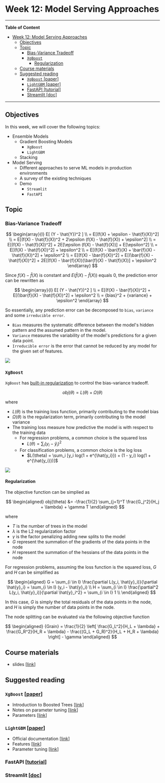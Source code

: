 # Week 12: Model Serving Approaches
---

**Table of Content**
- [Week 12: Model Serving Approaches](#week-12-model-serving-approaches)
  - [Objectives](#objectives)
  - [Topic](#topic)
    - [Bias-Variance Tradeoff](#bias-variance-tradeoff)
    - [`XgBoost`](#xgboost)
      - [Regularization](#regularization)
  - [Course materials](#course-materials)
  - [Suggested reading](#suggested-reading)
    - [`XgBoost` \[paper\]](#xgboost-paper)
    - [`LightGBM` \[paper\]](#lightgbm-paper)
    - [FastAPI \[tutorial\]](#fastapi-tutorial)
    - [Streamlit \[doc\]](#streamlit-doc)

---
## Objectives
In this week, we will cover the following topics:
* Ensemble Models
  * Gradient Boosting Models
    * `XgBoost`
    * `LightGBM`
  * Stacking
* Model Serving
  * Different approaches to serve ML models in production environments
  * A survey of the existing techniques
  * Demo
    * `Streamlit`
    * `FastAPI`

## Topic
### Bias-Variance Tradeoff
$$
\begin{array}{l}
E[ (Y - \hat{Y})^2 ] \\
= E[(f(X) + \epsilon - \hat{f}(X))^2] \\
= E[(f(X) - \hat{f}(X))^2 + 2\epsilon (f(X) - \hat{f}(X)) + \epsilon^2] \\
= E[(f(X) - \hat{f}(X))^2] + 2E[\epsilon (f(X) - \hat{f}(X))] + E[\epsilon^2] \\
= E[(f(X) - \hat{f}(X))^2] + \epsilon^2 \\
= E[(f(X) - \bar{f}(X) + \bar{f}(X) - \hat{f}(X))^2] + \epsilon^2 \\
= E[(f(X) - \bar{f}(X))^2] + E[(\bar{f}(X) - \hat{f}(X))^2] + 2E[(f(X) - \bar{f}(X))(\bar{f}(X) - \hat{f}(X))] + \epsilon^2
\end{array}
$$

Since $f(X) - \bar{f}(X)$ is constant and $E(\bar{f}(X) - \hat{f}(X))$ equals 0, the prediction error can be rewritten as

$$
\begin{array}{l}
E[ (Y - \hat{Y})^2 ] \\
= E[(f(X) - \bar{f}(X))^2] + E[(\bar{f}(X) - \hat{f}(X))^2] + \epsilon^2 \\
= {bias}^2 + {variance} + \epsilon^2
\end{array}
$$

So essentially, any prediction error can be decomposed to `bias`, `variance` and some `irreducible error`.
- `Bias` measures the systematic difference between the model's hidden pattern and the assumed pattern in the model.
- `Variance` measures the variability of the model's predictions for a given data point.
- `Irreducible error` is the error that cannot be reduced by any model for the given set of features.

![](https://www.cs.cornell.edu/courses/cs4780/2018fa/lectures/images/bias_variance/bullseye.png)

### `XgBoost`
`XgBoost` has [built-in regularization](https://xgboost.readthedocs.io/en/stable/tutorials/model.html#objective-function-training-loss-regularization) to control the bias-variance tradeoff.

$$
obj(\theta) = L(\theta) + \Omega(\theta)
$$

where
- $L(\theta)$ is the training loss function, primarily contributing to the model bias
- $\Omega(\theta)$ is the regularization term, primarily contributing to the model variance
- The training loss measure how predictive the model is with respect to the training data
  - For regression problems, a common choice is the squared loss 
    - $L(\theta) = \sum_i (y_i - \hat{y}_i)^2$
  - For classification problems, a common choice is the log loss 
    - $L(\theta) = \sum_i [y_i log(1 + e^{\hat{y_i}}) + (1 - y_i) log(1 + e^{\hat{y_i}})]$

![](https://raw.githubusercontent.com/dmlc/web-data/master/xgboost/model/step_fit.png)

#### Regularization
The objective function can be simplied as

$$
\begin{aligned}
obj(\theta) &= -\frac{1}{2} \sum_{j=1}^T \frac{G_j^2}{H_j + \lambda} +  \gamma T
\end{aligned}
$$

where
- $T$ is the number of trees in the model
- $\lambda$ is the L2 regularization factor
- $\gamma$ is the factor penalizing adding new splits to the model
- $G$ represent the summation of the gradients of the data points in the node
- $H$ represent the summation of the hessians of the data points in the node

For regression problems, assuming the loss function is the squared loss, $G$ and $H$ can be simplified as


$$
\begin{aligned}
G = \sum_{i \in I} \frac{\partial L(y_i, \hat{y}_i)}{\partial \hat{y}_i} = \sum_{i \in I} (y_i - \hat{y}_i) \\
H = \sum_{i \in I} \frac{\partial^2 L(y_i, \hat{y}_i)}{\partial \hat{y}_i^2} = \sum_{i \in I} 1 \\
\end{aligned}
$$


In this case, $G$ is simply the total residuals of the data points in the node, and $H$ is simply the number of data points in the node.

The node splitting can be evaluated via the following objective function

$$
\begin{aligned}
{Grain} = \frac{1}{2} \left[ \frac{G_L^2}{H_L + \lambda} + \frac{G_R^2}{H_R + \lambda} - \frac{(G_L + G_R)^2}{H_L + H_R + \lambda} \right] - \gamma
\end{aligned}
$$


## Course materials
* slides [[link](https://docs.google.com/presentation/d/13vqPczJpCipRyvEPclbzyjND77ilX1FaEnsBRjSMQ_E)]

## Suggested reading
### `XgBoost` [[paper](https://arxiv.org/abs/1603.02754)]
* Introduction to Boosted Trees [[link](https://xgboost.readthedocs.io/en/stable/tutorials/model.html)]
* Notes on parameter tuning [[link](https://xgboost.readthedocs.io/en/stable/tutorials/param_tuning.html)]
* Parameters [[link](https://xgboost.readthedocs.io/en/stable/parameter.html)]
### `LightGBM` [[paper](https://proceedings.neurips.cc/paper_files/paper/2017/file/6449f44a102fde848669bdd9eb6b76fa-Paper.pdf)]
* Official documentation [[link](https://lightgbm.readthedocs.io/en/latest/index.html)]
* Features [[link](https://lightgbm.readthedocs.io/en/latest/Features.html)]
* Parameter tuning [[link](https://lightgbm.readthedocs.io/en/latest/Parameters-Tuning.html)]
### FastAPI [[tutorial](https://fastapi.tiangolo.com/tutorial/)]
### Streamlit [[doc](https://docs.streamlit.io/)]